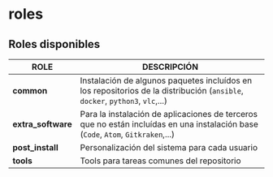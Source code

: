 # roles

## Roles disponibles

| **ROLE** | **DESCRIPCIÓN** |
|----------|-----------------|
| **common** | Instalación de algunos paquetes incluídos en los repositorios de la distribución (`ansible`, `docker`, `python3`, `vlc`,...) |
| **extra_software** | Para la instalación de aplicaciones de terceros que no están incluídas en una instalación base (`Code`, `Atom`, `Gitkraken`,...) |
| **post_install** | Personalización del sistema para cada usuario |
| **tools** | Tools para tareas comunes del repositorio |
